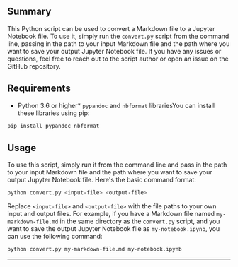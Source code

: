 ## Summary
This Python script can be used to convert a Markdown file to a Jupyter Notebook file. To use it, simply run the `convert.py` script from the command line, passing in the path to your input Markdown file and the path where you want to save your output Jupyter Notebook file. If you have any issues or questions, feel free to reach out to the script author or open an issue on the GitHub repository.


## Requirements
* Python 3.6 or higher* `pypandoc` and `nbformat` librariesYou can install these libraries using pip:
```sh
pip install pypandoc nbformat

```

## Usage
To use this script, simply run it from the command line and pass in the path to your input Markdown file and the path where you want to save your output Jupyter Notebook file. Here's the basic command format:
```sh
python convert.py <input-file> <output-file>

```
Replace `<input-file>` and `<output-file>` with the file paths to your own input and output files.
For example, if you have a Markdown file named `my-markdown-file.md` in the same directory as the `convert.py` script, and you want to save the output Jupyter Notebook file as `my-notebook.ipynb`, you can use the following command:
```sh
python convert.py my-markdown-file.md my-notebook.ipynb

```


 --------
